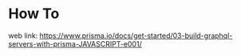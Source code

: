 # How To

web link: https://www.prisma.io/docs/get-started/03-build-graphql-servers-with-prisma-JAVASCRIPT-e001/